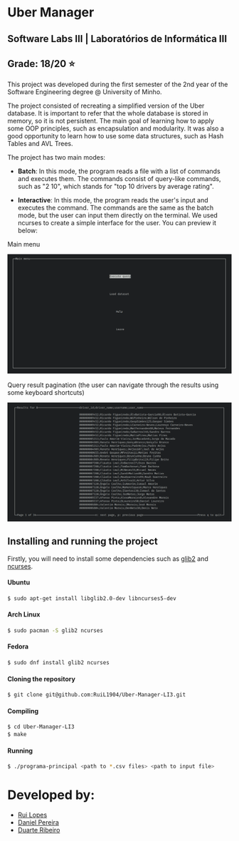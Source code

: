 # Uber Manager

## Software Labs III | Laboratórios de Informática III
## Grade: 18/20 :star:

This project was developed during the first semester of the 2nd year of the Software Engineering degree @ University of Minho.

The project consisted of recreating a simplified version of the Uber database. It is important to refer that the whole database is stored in memory, so it is not persistent. The main goal of learning how to apply some OOP principles, such as encapsulation and modularity. It was also a good opportunity to learn how to use some data structures, such as Hash Tables and AVL Trees.

The project has two main modes:
- __Batch__: In this mode, the program reads a file with a list of commands and executes them. The commands consist of query-like commands, such as "2 10", which stands for "top 10 drivers by average rating".

- __Interactive__: In this mode, the program reads the user's input and executes the command. The commands are the same as the batch mode, but the user can input them directly on the terminal. We used ncurses to create a simple interface for the user. You can preview it below:

Main menu

![Main menu](.github/assets/main_menu.png)

Query result pagination (the user can navigate through the results using some keyboard shortcuts)

![Query result pagination](.github/assets/query_result.png)

## Installing and running the project

Firstly, you will need to install some dependencies such as [glib2](https://docs.gtk.org/glib/) and [ncurses](https://invisible-island.net/ncurses/).

#### Ubuntu
```bash
$ sudo apt-get install libglib2.0-dev libncurses5-dev
```

#### Arch Linux
```bash
$ sudo pacman -S glib2 ncurses
```

#### Fedora
```bash
$ sudo dnf install glib2 ncurses
```

#### Cloning the repository
```bash
$ git clone git@github.com:RuiL1904/Uber-Manager-LI3.git
```

#### Compiling
```bash
$ cd Uber-Manager-LI3
$ make
```

#### Running
```bash
$ ./programa-principal <path to *.csv files> <path to input file>
```

# Developed by:

- [Rui Lopes](https://github.com/RuiL1904)
- [Daniel Pereira](https://github.com/danielsp45)
- [Duarte  Ribeiro](https://github.com/DuduWater12)

